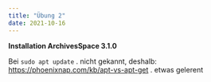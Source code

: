 ```yaml
---
title: "Übung 2"
date: 2021-10-16
---
```


**Installation ArchivesSpace 3.1.0** 

Bei ```sudo apt update``` . nicht gekannt, deshalb: https://phoenixnap.com/kb/apt-vs-apt-get . etwas gelerent

